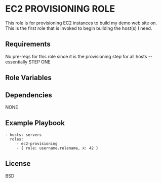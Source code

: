 EC2 PROVISIONING ROLE
========================

This role is for provisioning EC2 instances to build my demo web site on.  This is the first role that is invoked to begin building the host(s) I need.

Requirements
------------

No pre-reqs for this role since it is the provisioning step for all hosts -- essentially STEP ONE

Role Variables
--------------


Dependencies
------------

NONE

Example Playbook
----------------

    - hosts: servers
      roles:
         - ec2-provisioning
         - { role: username.rolename, x: 42 }

License
-------

BSD
